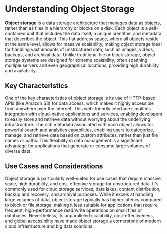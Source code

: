 # Understanding Object Storage

**Object storage** is a data storage architecture that manages data as objects, rather than as files in a hierarchy or blocks on a disk. Each object is a self-contained unit that includes the data itself, a unique identifier, and metadata that describes the object. This flat address space, where all objects reside at the same level, allows for massive scalability, making object storage ideal for handling vast amounts of unstructured data, such as images, videos, backups, and archival data. Unlike traditional file or block storage, object storage systems are designed for extreme scalability, often spanning multiple servers and even geographical locations, providing high durability and availability.

## Key Characteristics

One of the key characteristics of object storage is its use of HTTP-based APIs (like Amazon S3) for data access, which makes it highly accessible from anywhere over the internet. This web-friendly interface simplifies integration with cloud-native applications and services, enabling developers to easily store and retrieve data without worrying about the underlying infrastructure. The rich metadata associated with each object allows for powerful search and analytics capabilities, enabling users to categorize, manage, and retrieve data based on custom attributes, rather than just file names or paths. This flexibility in data management is a significant advantage for applications that generate or consume large volumes of diverse data.

## Use Cases and Considerations

Object storage is particularly well-suited for use cases that require massive scale, high durability, and cost-effective storage for unstructured data. It's commonly used for cloud storage services, data lakes, content distribution, backup and recovery, and archival purposes. While it excels at handling large volumes of data, object storage typically has higher latency compared to block or file storage, making it less suitable for applications that require frequent, high-performance read/write operations on small files or databases. Nevertheless, its unparalleled scalability, cost-effectiveness, and global accessibility have made object storage a cornerstone of modern cloud infrastructure and big data solutions.

